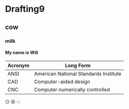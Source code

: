# Drafting9

## cow

### milk

#### **My name is Will**
Acronym| Long Form
--------|--------
ANSI |American National Standards Institute
CAD |Computer-aided design
CNC|Computer numerically controlled
:smirk:
:worried:
 :collision:
